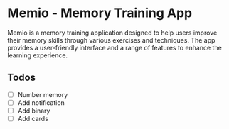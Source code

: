 # Memio - Memory Training App

Memio is a memory training application designed to help users improve their memory skills through various exercises and techniques. The app provides a user-friendly interface and a range of features to enhance the learning experience.

## Todos

- [ ] Number memory
- [ ] Add notification
- [ ] Add binary
- [ ] Add cards
